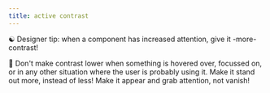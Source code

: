 ```yaml
---
title: active contrast
---
```


☯ Designer tip: when a component has increased attention, give it -more- contrast!

🔎 Don't make contrast lower when something is hovered over, focussed on, or in any other situation where the user is probably using it. Make it stand out more, instead of less! Make it appear and grab attention, not vanish!
